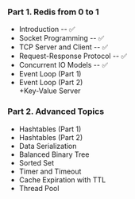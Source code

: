 ### Part 1. Redis from 0 to 1

+ Introduction -- ✅  
+ Socket Programming -- ✅  
+ TCP Server and Client -- ✅  
+ Request-Response Protocol -- ✅  
+ Concurrent IO Models -- ✅  
+ Event Loop (Part 1)  
+ Event Loop (Part 2)  
+Key-Value Server
 
### Part 2. Advanced Topics

+ Hashtables (Part 1)  
+ Hashtables (Part 2)  
+ Data Serialization  
+ Balanced Binary Tree  
+ Sorted Set  
+ Timer and Timeout  
+ Cache Expiration with TTL  
+ Thread Pool

